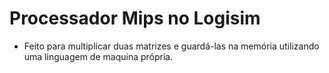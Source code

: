 # Processador Mips no Logisim

- Feito para multiplicar duas matrizes e guardá-las na memória utilizando uma linguagem de maquina própria.
